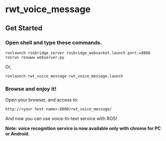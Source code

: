 rwt_voice_message
=================

## Get Started

### Open shell and type these commands.

```
roslaunch rosbridge_server rosbridge_websocket.launch port:=8888
rosrun roswww webserver.py
```

Or,

```
roslaunch rwt_voice_message rwt_voice_message.launch
```

### Browse and enjoy it!

Open your browser, and access to:

`http://<your host name>:8000/rwt_voice_message/`

And now you can use voice-to-text service with ROS!

__Note: voice recognition service is now available only with chrome for PC or Android.__
